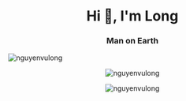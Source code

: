 <h1 align="center">Hi 👋, I'm Long</h1>
<h3 align="center">Man on Earth</h3>

<p align="left"> <img src="https://komarev.com/ghpvc/?username=nguyenvulong&label=Profile%20views&color=0e75b6&style=flat" alt="nguyenvulong" /> </p>




<p align="center"><img align="center" src="https://github-readme-stats.vercel.app/api?username=nguyenvulong&show_icons=true&locale=en&theme=onedark" alt="nguyenvulong" /></p>

<p align="center"><img align="center" src="https://github-readme-streak-stats.herokuapp.com/?user=nguyenvulong&theme=onedark" alt="nguyenvulong" /></p>
